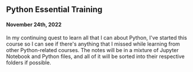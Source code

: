 ## Python Essential Training
#### November 24th, 2022

In my continuing quest to learn all that I can about Python, I've started this course so I can see if there's anything that I missed while learning from other Python-related courses. The notes will be in a mixture of Jupyter Notebook and Python files, and all of it will be sorted into their respective folders if possible.